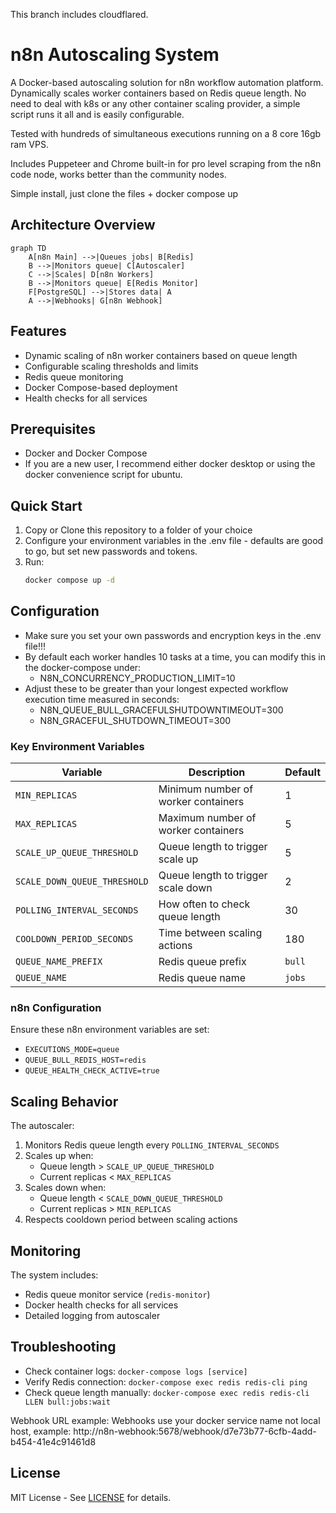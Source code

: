 This branch includes cloudflared.


# n8n Autoscaling System

A Docker-based autoscaling solution for n8n workflow automation platform. Dynamically scales worker containers based on Redis queue length.  No need to deal with k8s or any other container scaling provider, a simple script runs it all and is easily configurable.

Tested with hundreds of simultaneous executions running on a 8 core 16gb ram VPS.  

Includes Puppeteer and Chrome built-in for pro level scraping from the n8n code node, works better than the community nodes.  

Simple install, just clone the files + docker compose up

## Architecture Overview

```mermaid
graph TD
    A[n8n Main] -->|Queues jobs| B[Redis]
    B -->|Monitors queue| C[Autoscaler]
    C -->|Scales| D[n8n Workers]
    B -->|Monitors queue| E[Redis Monitor]
    F[PostgreSQL] -->|Stores data| A
    A -->|Webhooks| G[n8n Webhook]
```

## Features

- Dynamic scaling of n8n worker containers based on queue length
- Configurable scaling thresholds and limits
- Redis queue monitoring
- Docker Compose-based deployment
- Health checks for all services

## Prerequisites

- Docker and Docker Compose
- If you are a new user, I recommend either docker desktop or using the docker convenience script for ubuntu.  

## Quick Start

1. Copy or Clone this repository to a folder of your choice
2. Configure your environment variables in the .env file - defaults are good to go, but set new passwords and tokens.
3. Run:
   ```bash
   docker compose up -d
   ```

## Configuration

- Make sure you set your own passwords and encryption keys in the .env file!!!
- By default each worker handles 10 tasks at a time, you can modify this in the docker-compose under:      
   - N8N_CONCURRENCY_PRODUCTION_LIMIT=10
- Adjust these to be greater than your longest expected workflow execution time measured in seconds:
   - N8N_QUEUE_BULL_GRACEFULSHUTDOWNTIMEOUT=300
   - N8N_GRACEFUL_SHUTDOWN_TIMEOUT=300

### Key Environment Variables

| Variable | Description | Default |
|----------|-------------|---------|
| `MIN_REPLICAS` | Minimum number of worker containers | 1 |
| `MAX_REPLICAS` | Maximum number of worker containers | 5 |
| `SCALE_UP_QUEUE_THRESHOLD` | Queue length to trigger scale up | 5 |
| `SCALE_DOWN_QUEUE_THRESHOLD` | Queue length to trigger scale down | 2 |
| `POLLING_INTERVAL_SECONDS` | How often to check queue length | 30 |
| `COOLDOWN_PERIOD_SECONDS` | Time between scaling actions | 180 |
| `QUEUE_NAME_PREFIX` | Redis queue prefix | `bull` |
| `QUEUE_NAME` | Redis queue name | `jobs` |

### n8n Configuration

Ensure these n8n environment variables are set:
- `EXECUTIONS_MODE=queue`
- `QUEUE_BULL_REDIS_HOST=redis`
- `QUEUE_HEALTH_CHECK_ACTIVE=true`

## Scaling Behavior

The autoscaler:
1. Monitors Redis queue length every `POLLING_INTERVAL_SECONDS`
2. Scales up when:
   - Queue length > `SCALE_UP_QUEUE_THRESHOLD`
   - Current replicas < `MAX_REPLICAS`
3. Scales down when:
   - Queue length < `SCALE_DOWN_QUEUE_THRESHOLD`
   - Current replicas > `MIN_REPLICAS`
4. Respects cooldown period between scaling actions

## Monitoring

The system includes:
- Redis queue monitor service (`redis-monitor`)
- Docker health checks for all services
- Detailed logging from autoscaler

## Troubleshooting

- Check container logs: `docker-compose logs [service]`
- Verify Redis connection: `docker-compose exec redis redis-cli ping`
- Check queue length manually: `docker-compose exec redis redis-cli LLEN bull:jobs:wait`

Webhook URL example:
Webhooks use your docker service name not local host, example:
http://n8n-webhook:5678/webhook/d7e73b77-6cfb-4add-b454-41e4c91461d8

## License

MIT License - See [LICENSE](LICENSE) for details.
